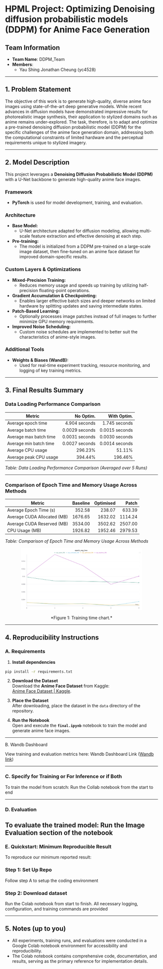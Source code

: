# HPML Project: Optimizing Denoising diffusion probabilistic models (DDPM) for Anime Face Generation

## Team Information
- **Team Name**: DDPM_Team
- **Members**:
  - Yau Shing Jonathan Cheung (yc4528)

---

## 1. Problem Statement
The objective of this work is to generate high-quality, diverse anime face images using state-of-the-art deep generative models. While recent advances in diffusion models have demonstrated impressive results for photorealistic image synthesis, their application to stylized domains such as anime remains under-explored. The task, therefore, is to adapt and optimize a pre-trained denoising diffusion probabilistic model (DDPM) for the specific challenges of the anime face generation domain, addressing both the computational constraints of limited hardware and the perceptual requirements unique to stylized imagery.

---

## 2. Model Description
This project leverages a **Denoising Diffusion Probabilistic Model (DDPM)** with a U-Net backbone to generate high-quality anime face images.

### Framework

- **PyTorch** is used for model development, training, and evaluation.

### Architecture

- **Base Model:**  
  - U-Net architecture adapted for diffusion modeling, allowing multi-scale feature extraction and effective denoising at each step.
- **Pre-training:**  
  - The model is initialized from a DDPM pre-trained on a large-scale image dataset, then fine-tuned on an anime face dataset for improved domain-specific results.

### Custom Layers & Optimizations

- **Mixed-Precision Training:**  
  - Reduces memory usage and speeds up training by utilizing half-precision floating-point operations.
- **Gradient Accumulation & Checkpointing:**  
  - Enables larger effective batch sizes and deeper networks on limited hardware by splitting updates and saving intermediate states.
- **Patch-Based Learning:**  
  - Optionally processes image patches instead of full images to further minimize GPU memory requirements.
- **Improved Noise Scheduling:**  
  - Custom noise schedules are implemented to better suit the characteristics of anime-style images.

### Additional Tools

- **Weights & Biases (WandB):**  
  - Used for real-time experiment tracking, resource monitoring, and logging of key training metrics.



---

## 3. Final Results Summary

### Data Loading Performance Comparison

| Metric                   | No Optim.      | With Optim.    |
|--------------------------|---------------:|---------------:|
| Average epoch time       | 4.904 seconds  | 1.745 seconds  |
| Average batch time       | 0.0029 seconds | 0.0015 seconds |
| Average max batch time   | 0.0031 seconds | 0.0030 seconds |
| Average min batch time   | 0.0027 seconds | 0.0014 seconds |
| Average CPU usage        | 296.23%        | 51.11%         |
| Average peak CPU usage   | 394.44%        | 196.46%        |

*Table: Data Loading Performance Comparison (Averaged over 5 Runs)*

---

### Comparison of Epoch Time and Memory Usage Across Methods

| Metric                        | Baseline  | Optimised | Patch    |
|-------------------------------|----------:|----------:|---------:|
| Average Epoch Time (s)        | 352.58    | 238.07    | 633.39   |
| Average CUDA Allocated (MB)   | 1676.65   | 1632.02   | 1114.24  |
| Average CUDA Reserved (MB)    | 3534.00   | 3502.62   | 2507.00  |
| CPU Usage (MB)                | 1926.82   | 1952.46   | 2979.53  |

*Table: Comparison of Epoch Time and Memory Usage Across Methods*

<div style="text-align: center;">
    <img src="diagrams/loss.png" alt="Training Time Chart" width="400">
    <p>*Figure 1: Training time chart.*</p>
</div>

---

## 4. Reproducibility Instructions

### A. Requirements

1. **Install dependencies**  
```bash
pip install -r requirements.txt
```

2. **Download the Dataset**  
   Download the **Anime Face Dataset** from Kaggle:  
   [Anime Face Dataset | Kaggle](https://www.kaggle.com/datasets/splcher/animefacedataset/data).  

3. **Place the Dataset**  
   After downloading, place the dataset in the `data` directory of the repository.

4. **Run the Notebook**  
   Open and execute the **`final.ipynb`** notebook to train the model and generate anime face images.

---

B. Wandb Dashboard

View training and evaluation metrics here: Wandb Dashboard Link
([Wandb link](https://wandb.ai/yc4528-columbia-university/DDPM_Project/workspace?nw=nwuseryc4528))

---

### C. Specify for Training or For Inference or if Both 

To train the model from scratch: Run the Collab notebook from the start to end

---

### D. Evaluation

To evaluate the trained model: Run the Image Evaluation section of the notebook
---

### E. Quickstart: Minimum Reproducible Result

To reproduce our minimum reported result:

### Step 1: Set Up Repo
Follow step A to setup the coding environment

### Step 2: Download dataset
Run the Colab notebook from start to finish. All necessary logging, configuration, and training commands are provided

---

## 5. Notes (up to you)
- All experiments, training runs, and evaluations were conducted in a Google Colab notebook environment for accessibility and reproducibility.
- The Colab notebook contains comprehensive code, documentation, and results, serving as the primary reference for implementation details.